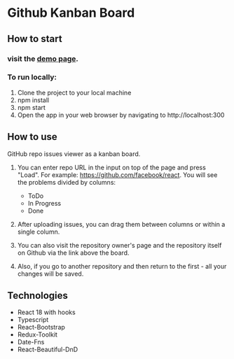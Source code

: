 # Github Kanban Board

## How to start

### visit the [demo page](https://yuriy-khoptyanii.github.io/test-Board-with-Vite).

### To run locally:

1. Clone the project to your local machine
2. npm install
3. npm start
4. Open the app in your web browser by navigating to http://localhost:300

## How to use

GitHub repo issues viewer as a kanban board.

1. You can enter repo URL in the input on top of the page and press "Load". For example: https://github.com/facebook/react.
   You will see the problems divided by columns: 
      - ToDo 
      - In Progress 
      - Done
2. After uploading issues, you can drag them between columns or within a single column.

3. You can also visit the repository owner's page and the repository itself on Github via the link above the board.

4. Also, if you go to another repository and then return to the first - all your changes will be saved.

## Technologies

- React 18 with hooks
- Typescript
- React-Bootstrap
- Redux-Toolkit
- Date-Fns
- React-Beautiful-DnD
